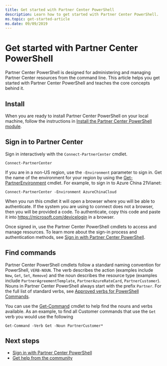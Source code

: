 ```yaml
---
title: Get started with Partner Center PowerShell
description: Learn how to get started with Partner Center PowerShell.
ms.topic: get-started-article
ms.date: 09/09/2019
---
```


# Get started with Partner Center PowerShell

Partner Center PowerShell is designed for administering and managing Partner Center resources from the command line. This article helps you get started with Partner Center PowerShell and teaches the core concepts behind it.

## Install

When you are ready to install Partner Center PowerShell on your local machine, follow the instructions in [Install the Partner Center PowerShell module](install.md).

## Sign in to Partner Center

Sign in interactively with the `Connect-PartnerCenter` cmdlet.

```azurepowershell-interactive
Connect-PartnerCenter
```

If you are in a non-US region, use the `-Environment` parameter to sign in. Get the name of the environment for your region by using
the [Get-PartnerEnvironment](/powershell/module/partnercenter/Get-PartnerEnvironment) cmdlet. For example, to sign in to Azure China 21Vianet:

```azurepowershell-interactive
Connect-PartnerCenter -Environment AzureChinaCloud
```

When you run this cmdlet it will open a browser where you will be able to authenticate. If the system you are using to connect does not a browser, then you will be provided a code. To authenticate, copy this code and paste it into <https://microsoft.com/devicelogin> in a browser.

Once signed in, use the Partner Center PowerShell cmdlets to access and manage resources. To learn more about the sign-in process and authentication methods, see [Sign in with Partner Center PowerShell](authenticate.md).

## Find commands

Partner Center PowerShell cmdlets follow a standard naming convention for PowerShell, `VERB-NOUN`. The verb describes the action (examples include `New`, `Get`, `Set`, `Remove`) and the noun describes the resource type (examples include `PartnerAgreementTemplate`, `PartnerAzureRateCard`, `PartnerCustomer`). Nouns in Partner Center PowerShell always start with the prefix `Partner`. For the full list of standard verbs, see [Approved verbs for PowerShell Commands](/powershell/developer/cmdlet/approved-verbs-for-windows-powershell-commands).

You can use the [Get-Command](/powershell/module/microsoft.powershell.core/get-command) cmdlet to help find the nouns and verbs available. As an example, to find all Customer commands that use the `Get` verb you would use the following

```powershell-interactive
Get-Command -Verb Get -Noun PartnerCustomer*
```

## Next steps

* [Sign in with Partner Center PowerShell](authenticate.md)
* [Get help from the community](https://stackoverflow.com/questions/tagged/partner+center)
